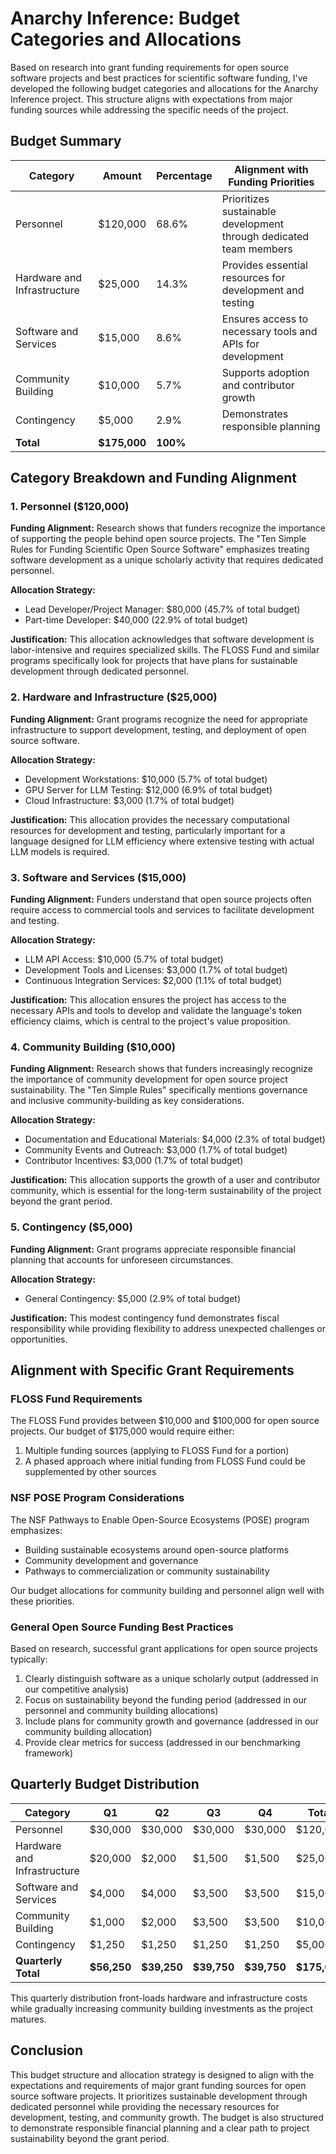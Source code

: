 # Anarchy Inference: Budget Categories and Allocations

Based on research into grant funding requirements for open source software projects and best practices for scientific software funding, I've developed the following budget categories and allocations for the Anarchy Inference project. This structure aligns with expectations from major funding sources while addressing the specific needs of the project.

## Budget Summary

| Category | Amount | Percentage | Alignment with Funding Priorities |
|----------|--------|------------|----------------------------------|
| Personnel | $120,000 | 68.6% | Prioritizes sustainable development through dedicated team members |
| Hardware and Infrastructure | $25,000 | 14.3% | Provides essential resources for development and testing |
| Software and Services | $15,000 | 8.6% | Ensures access to necessary tools and APIs for development |
| Community Building | $10,000 | 5.7% | Supports adoption and contributor growth |
| Contingency | $5,000 | 2.9% | Demonstrates responsible planning |
| **Total** | **$175,000** | **100%** | |

## Category Breakdown and Funding Alignment

### 1. Personnel ($120,000)

**Funding Alignment:** Research shows that funders recognize the importance of supporting the people behind open source projects. The "Ten Simple Rules for Funding Scientific Open Source Software" emphasizes treating software development as a unique scholarly activity that requires dedicated personnel.

**Allocation Strategy:**
- Lead Developer/Project Manager: $80,000 (45.7% of total budget)
- Part-time Developer: $40,000 (22.9% of total budget)

**Justification:** This allocation acknowledges that software development is labor-intensive and requires specialized skills. The FLOSS Fund and similar programs specifically look for projects that have plans for sustainable development through dedicated personnel.

### 2. Hardware and Infrastructure ($25,000)

**Funding Alignment:** Grant programs recognize the need for appropriate infrastructure to support development, testing, and deployment of open source software.

**Allocation Strategy:**
- Development Workstations: $10,000 (5.7% of total budget)
- GPU Server for LLM Testing: $12,000 (6.9% of total budget)
- Cloud Infrastructure: $3,000 (1.7% of total budget)

**Justification:** This allocation provides the necessary computational resources for development and testing, particularly important for a language designed for LLM efficiency where extensive testing with actual LLM models is required.

### 3. Software and Services ($15,000)

**Funding Alignment:** Funders understand that open source projects often require access to commercial tools and services to facilitate development and testing.

**Allocation Strategy:**
- LLM API Access: $10,000 (5.7% of total budget)
- Development Tools and Licenses: $3,000 (1.7% of total budget)
- Continuous Integration Services: $2,000 (1.1% of total budget)

**Justification:** This allocation ensures the project has access to the necessary APIs and tools to develop and validate the language's token efficiency claims, which is central to the project's value proposition.

### 4. Community Building ($10,000)

**Funding Alignment:** Research shows that funders increasingly recognize the importance of community development for open source project sustainability. The "Ten Simple Rules" specifically mentions governance and inclusive community-building as key considerations.

**Allocation Strategy:**
- Documentation and Educational Materials: $4,000 (2.3% of total budget)
- Community Events and Outreach: $3,000 (1.7% of total budget)
- Contributor Incentives: $3,000 (1.7% of total budget)

**Justification:** This allocation supports the growth of a user and contributor community, which is essential for the long-term sustainability of the project beyond the grant period.

### 5. Contingency ($5,000)

**Funding Alignment:** Grant programs appreciate responsible financial planning that accounts for unforeseen circumstances.

**Allocation Strategy:**
- General Contingency: $5,000 (2.9% of total budget)

**Justification:** This modest contingency fund demonstrates fiscal responsibility while providing flexibility to address unexpected challenges or opportunities.

## Alignment with Specific Grant Requirements

### FLOSS Fund Requirements

The FLOSS Fund provides between $10,000 and $100,000 for open source projects. Our budget of $175,000 would require either:
1. Multiple funding sources (applying to FLOSS Fund for a portion)
2. A phased approach where initial funding from FLOSS Fund could be supplemented by other sources

### NSF POSE Program Considerations

The NSF Pathways to Enable Open-Source Ecosystems (POSE) program emphasizes:
- Building sustainable ecosystems around open-source platforms
- Community development and governance
- Pathways to commercialization or community sustainability

Our budget allocations for community building and personnel align well with these priorities.

### General Open Source Funding Best Practices

Based on research, successful grant applications for open source projects typically:
1. Clearly distinguish software as a unique scholarly output (addressed in our competitive analysis)
2. Focus on sustainability beyond the funding period (addressed in our personnel and community building allocations)
3. Include plans for community growth and governance (addressed in our community building allocation)
4. Provide clear metrics for success (addressed in our benchmarking framework)

## Quarterly Budget Distribution

| Category | Q1 | Q2 | Q3 | Q4 | Total |
|----------|----|----|----|----|-------|
| Personnel | $30,000 | $30,000 | $30,000 | $30,000 | $120,000 |
| Hardware and Infrastructure | $20,000 | $2,000 | $1,500 | $1,500 | $25,000 |
| Software and Services | $4,000 | $4,000 | $3,500 | $3,500 | $15,000 |
| Community Building | $1,000 | $2,000 | $3,500 | $3,500 | $10,000 |
| Contingency | $1,250 | $1,250 | $1,250 | $1,250 | $5,000 |
| **Quarterly Total** | **$56,250** | **$39,250** | **$39,750** | **$39,750** | **$175,000** |

This quarterly distribution front-loads hardware and infrastructure costs while gradually increasing community building investments as the project matures.

## Conclusion

This budget structure and allocation strategy is designed to align with the expectations and requirements of major grant funding sources for open source software projects. It prioritizes sustainable development through dedicated personnel while providing the necessary resources for development, testing, and community growth. The budget is also structured to demonstrate responsible financial planning and a clear path to project sustainability beyond the grant period.
